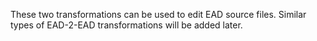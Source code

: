 These two transformations can be used to edit EAD source files.  Similar types of EAD-2-EAD transformations will be added later.